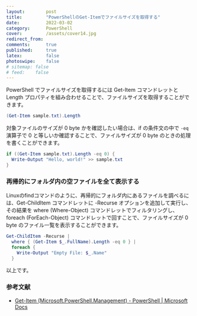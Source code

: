 ```yaml
---
layout:        post
title:         "PowerShellのGet-Itemでファイルサイズを取得する"
date:          2022-03-02
category:      PowerShell
cover:         /assets/cover14.jpg
redirect_from:
comments:      true
published:     true
latex:         false
photoswipe:    false
# sitemap: false
# feed:    false
---
```


PowerShell でファイルサイズを取得するには Get-Item コマンドレットと Length プロパティを組み合わせることで、ファイルサイズを取得することができます。

```powershell
(Get-Item sample.txt).Length
```

対象ファイルのサイズが 0 byte かを確認したい場合は、if の条件文の中で `-eq` 演算子で 0 と等しいか確認することで、ファイルサイズが 0 byte のときの処理を書くことができます。

```powershell
if ((Get-Item sample.txt).Length -eq 0) {
  Write-Output "Hello, world!" >> sample.txt
}
```

### 再帰的にフォルダ内の空ファイルを全て表示する

Linuxのfindコマンドのように、再帰的にフォルダ内にあるファイルを調べるには、Get-ChildItem コマンドレットに -Recurse オプションを追加して実行し、その結果を where (Where-Object) コマンドレットでフィルタリングし、foreach (ForEach-Object) コマンドレットで回すことで、ファイルサイズが 0 byte のファイル一覧を表示することができます。

```powershell
Get-ChildItem -Recurse |
  where { (Get-Item $_.FullName).Length -eq 0 } |
  foreach {
    Write-Output "Empty File: $_.Name"
  }
```

以上です。

### 参考文献
- [Get-Item (Microsoft.PowerShell.Management) - PowerShell \| Microsoft Docs](https://docs.microsoft.com/ja-jp/powershell/module/microsoft.powershell.management/get-item)

